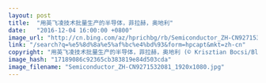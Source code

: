 ```yaml
---
layout: post
title:  "用英飞凌技术批量生产的半导体，菲拉赫，奥地利"
date:   "2016-12-04 16:00:00 +0800"
image_url: "http://cn.bing.com/az/hprichbg/rb/Semiconductor_ZH-CN9271532081_1920x1080.jpg"
link: "/search?q=%e5%8d%8a%e5%af%bc%e4%bd%93&form=hpcapt&mkt=zh-cn"
copyright: "用英飞凌技术批量生产的半导体，菲拉赫，奥地利 (© Krisztian Bocsi/Bloomberg/Getty Images)"
image_hash: "17189086c92365cb383819e84d503cda"
image_filename: "Semiconductor_ZH-CN9271532081_1920x1080.jpg"
---
```

